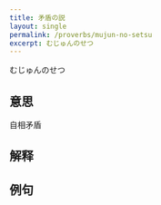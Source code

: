 ```yaml
---
title: 矛盾の説
layout: single
permalink: /proverbs/mujun-no-setsu
excerpt: むじゅんのせつ
---
```


むじゅんのせつ

## 意思

自相矛盾

## 解释

## 例句

